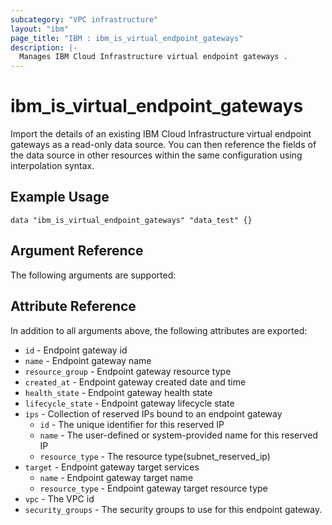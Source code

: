 ```yaml
---
subcategory: "VPC infrastructure"
layout: "ibm"
page_title: "IBM : ibm_is_virtual_endpoint_gateways"
description: |-
  Manages IBM Cloud Infrastructure virtual endpoint gateways .
---
```


# ibm_is_virtual_endpoint_gateways

Import the details of an existing IBM Cloud Infrastructure virtual endpoint gateways as a read-only data source. You can then reference the fields of the data source in other resources within the same configuration using interpolation syntax.

## Example Usage

```hcl
data "ibm_is_virtual_endpoint_gateways" "data_test" {}
```

## Argument Reference

The following arguments are supported:

## Attribute Reference

In addition to all arguments above, the following attributes are exported:

- `id` - Endpoint gateway id
- `name` - Endpoint gateway name
- `resource_group` - Endpoint gateway resource type
- `created_at` - Endpoint gateway created date and time
- `health_state` - Endpoint gateway health state
- `lifecycle_state` - Endpoint gateway lifecycle state
- `ips` - Collection of reserved IPs bound to an endpoint gateway
  - `id` - The unique identifier for this reserved IP
  - `name` - The user-defined or system-provided name for this reserved IP
  - `resource_type` - The resource type(subnet_reserved_ip)
- `target` - Endpoint gateway target services
  - `name` - Endpoint gateway target name
  - `resource_type` - Endpoint gateway target resource type
- `vpc` - The VPC id
- `security_groups` - The security groups to use for this endpoint gateway.


